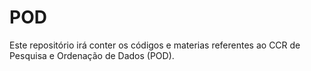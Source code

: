 # POD

 Este repositório irá conter os códigos e materias referentes ao CCR de Pesquisa e Ordenação de Dados (POD). 
